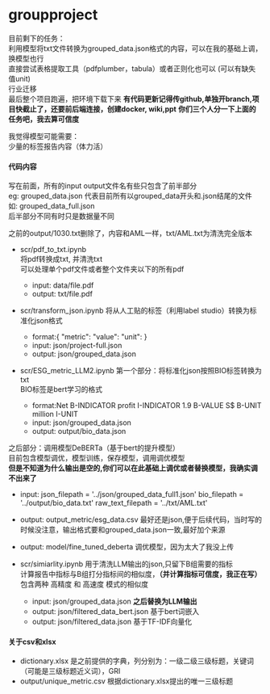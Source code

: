 # groupproject  
目前剩下的任务：  
利用模型将txt文件转换为grouped_data.json格式的内容，可以在我的基础上调，换模型也行  
直接尝试表格提取工具（pdfplumber，tabula）或者正则化也可以
(可以有缺失值unit)   
行业迁移  
最后整个项目跑遍，把环境下载下来
**有代码更新记得传github,单独开branch,项目快截止了，还要前后端连接，创建docker, wiki,ppt**
**你们三个人分一下上面的任务吧，我去算可信度**

我觉得模型可能需要：  
少量的标签报告内容（体力活）    

#### 代码内容
写在前面，所有的input output文件名有些只包含了前半部分  
eg: grouped_data.json 代表目前所有以grouped_data开头和.json结尾的文件 如: grouped_data_full.json  
后半部分不同有时只是数据量不同  

之前的output/1030.txt删除了，内容和AML一样，txt/AML.txt为清洗完全版本  

- scr/pdf_to_txt.ipynb  
将pdf转换成txt, 并清洗txt  
可以处理单个pdf文件或者整个文件夹以下的所有pdf  
  - input: data/file.pdf  
  - output: txt/file.pdf  

- scr/transform_json.ipynb
将从人工贴的标签（利用label studio）转换为标准化json格式  
  - format:{ "metric":  "value":  "unit": }  
  - input: json/project-full.json  
  - output: json/grouped_data.json  

- scr/ESG_metric_LLM2.ipynb 
第一个部分：将标准化json按照BIO标签转换为txt  
BIO标签是bert学习的格式
  - format:Net B-INDICATOR profit I-INDICATOR 1.9 B-VALUE S$ B-UNIT million I-UNIT
  - input: json/grouped_data.json  
  - output: output/bio_data.json  

之后部分：调用模型DeBERTa（基于bert的提升模型）  
目前包含模型调优，模型训练，保存模型，调用调优模型  
**但是不知道为什么输出是空的,你们可以在此基础上调优或者替换模型，我确实调不出来了**  
  - input:
    json_filepath = '../json/grouped_data_full1.json'
    bio_filepath = '../output/bio_data.txt'
    raw_text_filepath = '../txt/AML.txt' 
  - output: output_metric/esg_data.csv  最好还是json,便于后续代码，当时写的时候没注意，输出格式要和grouped_data.json一致,最好加个来源
  - output: model/fine_tuned_deberta  调优模型，因为太大了我没上传

- scr/simiarlity.ipynb
用于清洗LLM输出的json,只留下B组需要的指标  
计算报告中指标与B组打分指标间的相似度，**（并计算指标可信度，我正在写）**  
包含两种 高精度 和 高速度 模式的相似度 
  - input: json/grouped_data.json   **之后替换为LLM输出**  
  - output: json/filtered_data_bert.json  基于bert词嵌入
  - output: json/filtered_data.json  基于TF-IDF向量化 

#### 关于csv和xlsx
- dictionary.xlsx 是之前提供的字典，列分别为：一级二级三级标题，关键词（可能是三级标题近义词），GRI  
- output/unique_metric.csv  根据dictionary.xlsx提出的唯一三级标题 
